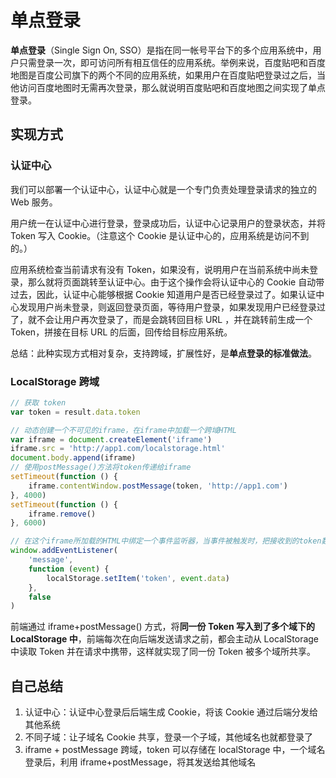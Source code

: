 # 单点登录

**单点登录**（Single Sign On, SSO）是指在同一帐号平台下的多个应用系统中，用户只需登录一次，即可访问所有相互信任的应用系统。举例来说，百度贴吧和百度地图是百度公司旗下的两个不同的应用系统，如果用户在百度贴吧登录过之后，当他访问百度地图时无需再次登录，那么就说明百度贴吧和百度地图之间实现了单点登录。

## 实现方式

### 认证中心

我们可以部署一个认证中心，认证中心就是一个专门负责处理登录请求的独立的 Web 服务。

用户统一在认证中心进行登录，登录成功后，认证中心记录用户的登录状态，并将 Token 写入 Cookie。（注意这个 Cookie 是认证中心的，应用系统是访问不到的。）

应用系统检查当前请求有没有 Token，如果没有，说明用户在当前系统中尚未登录，那么就将页面跳转至认证中心。由于这个操作会将认证中心的 Cookie 自动带过去，因此，认证中心能够根据 Cookie 知道用户是否已经登录过了。如果认证中心发现用户尚未登录，则返回登录页面，等待用户登录，如果发现用户已经登录过了，就不会让用户再次登录了，而是会跳转回目标 URL ，并在跳转前生成一个 Token，拼接在目标 URL 的后面，回传给目标应用系统。

总结：此种实现方式相对复杂，支持跨域，扩展性好，是**单点登录的标准做法**。

### LocalStorage 跨域

```js
// 获取 token
var token = result.data.token

// 动态创建一个不可见的iframe，在iframe中加载一个跨域HTML
var iframe = document.createElement('iframe')
iframe.src = 'http://app1.com/localstorage.html'
document.body.append(iframe)
// 使用postMessage()方法将token传递给iframe
setTimeout(function () {
    iframe.contentWindow.postMessage(token, 'http://app1.com')
}, 4000)
setTimeout(function () {
    iframe.remove()
}, 6000)

// 在这个iframe所加载的HTML中绑定一个事件监听器，当事件被触发时，把接收到的token数据写入localStorage
window.addEventListener(
    'message',
    function (event) {
        localStorage.setItem('token', event.data)
    },
    false
)
```

前端通过 iframe+postMessage() 方式，将**同一份 Token 写入到了多个域下的 LocalStorage 中**，前端每次在向后端发送请求之前，都会主动从 LocalStorage 中读取 Token 并在请求中携带，这样就实现了同一份 Token 被多个域所共享。

## 自己总结

1. 认证中心：认证中心登录后后端生成 Cookie，将该 Cookie 通过后端分发给其他系统
2. 不同子域：让子域名 Cookie 共享，登录一个子域，其他域名也就都登录了
3. iframe + postMessage 跨域，token 可以存储在 localStorage 中，一个域名登录后，利用 iframe+postMessage，将其发送给其他域名
